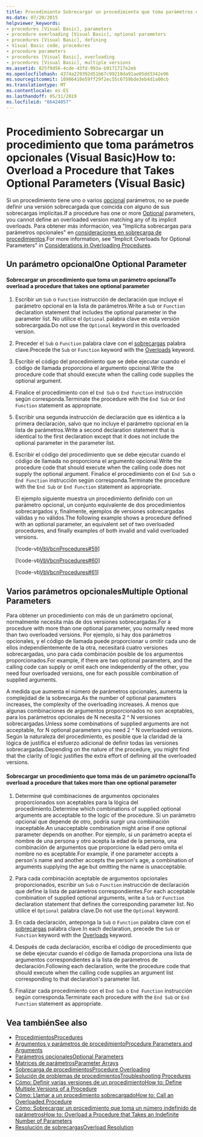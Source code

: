 ```yaml
---
title: Procedimiento Sobrecargar un procedimiento que toma parámetros opcionales (Visual Basic)
ms.date: 07/20/2015
helpviewer_keywords:
- procedures [Visual Basic], parameters
- procedure overloading [Visual Basic], optional parameters
- procedures [Visual Basic], defining
- Visual Basic code, procedures
- procedure parameters
- procedures [Visual Basic], overloading
- procedures [Visual Basic], multiple versions
ms.assetid: 825f9d56-4cde-43fd-993a-b9171717e2eb
ms.openlocfilehash: 4374a229392d51b67c99210da91ae05dd3342e96
ms.sourcegitcommit: 10986410e59ff29f2ec55c6759bde3eb4d1a00cb
ms.translationtype: MT
ms.contentlocale: es-ES
ms.lasthandoff: 05/31/2019
ms.locfileid: "66424057"
---
```

# <a name="how-to-overload-a-procedure-that-takes-optional-parameters-visual-basic"></a><span data-ttu-id="19b4c-102">Procedimiento Sobrecargar un procedimiento que toma parámetros opcionales (Visual Basic)</span><span class="sxs-lookup"><span data-stu-id="19b4c-102">How to: Overload a Procedure that Takes Optional Parameters (Visual Basic)</span></span>
<span data-ttu-id="19b4c-103">Si un procedimiento tiene uno o varios [opcional](../../../../visual-basic/language-reference/modifiers/optional.md) parámetros, no se puede definir una versión sobrecargada que coincida con alguno de sus sobrecargas implícitas.</span><span class="sxs-lookup"><span data-stu-id="19b4c-103">If a procedure has one or more [Optional](../../../../visual-basic/language-reference/modifiers/optional.md) parameters, you cannot define an overloaded version matching any of its implicit overloads.</span></span> <span data-ttu-id="19b4c-104">Para obtener más información, vea "Implícita sobrecargas para parámetros opcionales" en [consideraciones en sobrecarga de procedimientos](./considerations-in-overloading-procedures.md).</span><span class="sxs-lookup"><span data-stu-id="19b4c-104">For more information, see "Implicit Overloads for Optional Parameters" in [Considerations in Overloading Procedures](./considerations-in-overloading-procedures.md).</span></span>  
  
## <a name="one-optional-parameter"></a><span data-ttu-id="19b4c-105">Un parámetro opcional</span><span class="sxs-lookup"><span data-stu-id="19b4c-105">One Optional Parameter</span></span>  
  
#### <a name="to-overload-a-procedure-that-takes-one-optional-parameter"></a><span data-ttu-id="19b4c-106">Sobrecargar un procedimiento que toma un parámetro opcional</span><span class="sxs-lookup"><span data-stu-id="19b4c-106">To overload a procedure that takes one optional parameter</span></span>  
  
1. <span data-ttu-id="19b4c-107">Escribir un `Sub` o `Function` instrucción de declaración que incluye el parámetro opcional en la lista de parámetros.</span><span class="sxs-lookup"><span data-stu-id="19b4c-107">Write a `Sub` or `Function` declaration statement that includes the optional parameter in the parameter list.</span></span> <span data-ttu-id="19b4c-108">No utilice el `Optional` palabra clave en esta versión sobrecargada.</span><span class="sxs-lookup"><span data-stu-id="19b4c-108">Do not use the `Optional` keyword in this overloaded version.</span></span>  
  
2. <span data-ttu-id="19b4c-109">Preceder el `Sub` o `Function` palabra clave con el [sobrecargas](../../../../visual-basic/language-reference/modifiers/overloads.md) palabra clave.</span><span class="sxs-lookup"><span data-stu-id="19b4c-109">Precede the `Sub` or `Function` keyword with the [Overloads](../../../../visual-basic/language-reference/modifiers/overloads.md) keyword.</span></span>  
  
3. <span data-ttu-id="19b4c-110">Escribir el código del procedimiento que se debe ejecutar cuando el código de llamada proporciona el argumento opcional.</span><span class="sxs-lookup"><span data-stu-id="19b4c-110">Write the procedure code that should execute when the calling code supplies the optional argument.</span></span>  
  
4. <span data-ttu-id="19b4c-111">Finalice el procedimiento con el `End Sub` o `End Function` instrucción según corresponda.</span><span class="sxs-lookup"><span data-stu-id="19b4c-111">Terminate the procedure with the `End Sub` or `End Function` statement as appropriate.</span></span>  
  
5. <span data-ttu-id="19b4c-112">Escribir una segunda instrucción de declaración que es idéntica a la primera declaración, salvo que no incluye el parámetro opcional en la lista de parámetros.</span><span class="sxs-lookup"><span data-stu-id="19b4c-112">Write a second declaration statement that is identical to the first declaration except that it does not include the optional parameter in the parameter list.</span></span>  
  
6. <span data-ttu-id="19b4c-113">Escribir el código del procedimiento que se debe ejecutar cuando el código de llamada no proporciona el argumento opcional.</span><span class="sxs-lookup"><span data-stu-id="19b4c-113">Write the procedure code that should execute when the calling code does not supply the optional argument.</span></span> <span data-ttu-id="19b4c-114">Finalice el procedimiento con el `End Sub` o `End Function` instrucción según corresponda.</span><span class="sxs-lookup"><span data-stu-id="19b4c-114">Terminate the procedure with the `End Sub` or `End Function` statement as appropriate.</span></span>  
  
     <span data-ttu-id="19b4c-115">El ejemplo siguiente muestra un procedimiento definido con un parámetro opcional, un conjunto equivalente de dos procedimientos sobrecargados y, finalmente, ejemplos de versiones sobrecargadas válidas y no válidos.</span><span class="sxs-lookup"><span data-stu-id="19b4c-115">The following example shows a procedure defined with an optional parameter,  an equivalent set of two overloaded procedures, and finally examples of both invalid and valid overloaded versions.</span></span>  
  
     [!code-vb[VbVbcnProcedures#59](~/samples/snippets/visualbasic/VS_Snippets_VBCSharp/VbVbcnProcedures/VB/Class1.vb#59)]  
  
     [!code-vb[VbVbcnProcedures#60](~/samples/snippets/visualbasic/VS_Snippets_VBCSharp/VbVbcnProcedures/VB/Class1.vb#60)]  
  
     [!code-vb[VbVbcnProcedures#61](~/samples/snippets/visualbasic/VS_Snippets_VBCSharp/VbVbcnProcedures/VB/Class1.vb#61)]  
  
## <a name="multiple-optional-parameters"></a><span data-ttu-id="19b4c-116">Varios parámetros opcionales</span><span class="sxs-lookup"><span data-stu-id="19b4c-116">Multiple Optional Parameters</span></span>  
 <span data-ttu-id="19b4c-117">Para obtener un procedimiento con más de un parámetro opcional, normalmente necesita más de dos versiones sobrecargadas.</span><span class="sxs-lookup"><span data-stu-id="19b4c-117">For a procedure with more than one optional parameter, you normally need more than two overloaded versions.</span></span> <span data-ttu-id="19b4c-118">Por ejemplo, si hay dos parámetros opcionales, y el código de llamada puede proporcionar u omitir cada uno de ellos independientemente de la otra, necesitará cuatro versiones sobrecargadas, uno para cada combinación posible de los argumentos proporcionados.</span><span class="sxs-lookup"><span data-stu-id="19b4c-118">For example, if there are two optional parameters, and the calling code can supply or omit each one independently of the other, you need four overloaded versions, one for each possible combination of supplied arguments.</span></span>  
  
 <span data-ttu-id="19b4c-119">A medida que aumenta el número de parámetros opcionales, aumenta la complejidad de la sobrecarga.</span><span class="sxs-lookup"><span data-stu-id="19b4c-119">As the number of optional parameters increases, the complexity of the overloading increases.</span></span> <span data-ttu-id="19b4c-120">A menos que algunas combinaciones de argumentos proporcionados no son aceptables, para los parámetros opcionales de N necesita 2 ^ N versiones sobrecargadas.</span><span class="sxs-lookup"><span data-stu-id="19b4c-120">Unless some combinations of supplied arguments are not acceptable, for N optional parameters you need 2 ^ N overloaded versions.</span></span> <span data-ttu-id="19b4c-121">Según la naturaleza del procedimiento, es posible que la claridad de la lógica de justifica el esfuerzo adicional de definir todas las versiones sobrecargadas.</span><span class="sxs-lookup"><span data-stu-id="19b4c-121">Depending on the nature of the procedure, you might find that the clarity of logic justifies the extra effort of defining all the overloaded versions.</span></span>  
  
#### <a name="to-overload-a-procedure-that-takes-more-than-one-optional-parameter"></a><span data-ttu-id="19b4c-122">Sobrecargar un procedimiento que toma más de un parámetro opcional</span><span class="sxs-lookup"><span data-stu-id="19b4c-122">To overload a procedure that takes more than one optional parameter</span></span>  
  
1. <span data-ttu-id="19b4c-123">Determine qué combinaciones de argumentos opcionales proporcionados son aceptables para la lógica del procedimiento.</span><span class="sxs-lookup"><span data-stu-id="19b4c-123">Determine which combinations of supplied optional arguments are acceptable to the logic of the procedure.</span></span> <span data-ttu-id="19b4c-124">Si un parámetro opcional que depende de otro, podría surgir una combinación inaceptable.</span><span class="sxs-lookup"><span data-stu-id="19b4c-124">An unacceptable combination might arise if one optional parameter depends on another.</span></span> <span data-ttu-id="19b4c-125">Por ejemplo, si un parámetro acepta el nombre de una persona y otro acepta la edad de la persona, una combinación de argumentos que proporcione la edad pero omita el nombre no es aceptable.</span><span class="sxs-lookup"><span data-stu-id="19b4c-125">For example, if one parameter accepts a person's name and another accepts the person's age, a combination of arguments supplying the age but omitting the name is unacceptable.</span></span>  
  
2. <span data-ttu-id="19b4c-126">Para cada combinación aceptable de argumentos opcionales proporcionados, escribir un `Sub` o `Function` instrucción de declaración que define la lista de parámetros correspondientes.</span><span class="sxs-lookup"><span data-stu-id="19b4c-126">For each acceptable combination of supplied optional arguments, write a `Sub` or `Function` declaration statement that defines the corresponding parameter list.</span></span> <span data-ttu-id="19b4c-127">No utilice el `Optional` palabra clave.</span><span class="sxs-lookup"><span data-stu-id="19b4c-127">Do not use the `Optional` keyword.</span></span>  
  
3. <span data-ttu-id="19b4c-128">En cada declaración, anteponga la `Sub` o `Function` palabra clave con el [sobrecargas](../../../../visual-basic/language-reference/modifiers/overloads.md) palabra clave.</span><span class="sxs-lookup"><span data-stu-id="19b4c-128">In each declaration, precede the `Sub` or `Function` keyword with the [Overloads](../../../../visual-basic/language-reference/modifiers/overloads.md) keyword.</span></span>  
  
4. <span data-ttu-id="19b4c-129">Después de cada declaración, escriba el código de procedimiento que se debe ejecutar cuando el código de llamada proporciona una lista de argumentos correspondientes a la lista de parámetros de declaración.</span><span class="sxs-lookup"><span data-stu-id="19b4c-129">Following each declaration, write the procedure code that should execute when the calling code supplies an argument list corresponding to that declaration's parameter list.</span></span>  
  
5. <span data-ttu-id="19b4c-130">Finalizar cada procedimiento con el `End Sub` o `End Function` instrucción según corresponda.</span><span class="sxs-lookup"><span data-stu-id="19b4c-130">Terminate each procedure with the `End Sub` or `End Function` statement as appropriate.</span></span>  
  
## <a name="see-also"></a><span data-ttu-id="19b4c-131">Vea también</span><span class="sxs-lookup"><span data-stu-id="19b4c-131">See also</span></span>

- [<span data-ttu-id="19b4c-132">Procedimientos</span><span class="sxs-lookup"><span data-stu-id="19b4c-132">Procedures</span></span>](./index.md)
- [<span data-ttu-id="19b4c-133">Argumentos y parámetros de procedimiento</span><span class="sxs-lookup"><span data-stu-id="19b4c-133">Procedure Parameters and Arguments</span></span>](./procedure-parameters-and-arguments.md)
- [<span data-ttu-id="19b4c-134">Parámetros opcionales</span><span class="sxs-lookup"><span data-stu-id="19b4c-134">Optional Parameters</span></span>](./optional-parameters.md)
- [<span data-ttu-id="19b4c-135">Matrices de parámetros</span><span class="sxs-lookup"><span data-stu-id="19b4c-135">Parameter Arrays</span></span>](./parameter-arrays.md)
- [<span data-ttu-id="19b4c-136">Sobrecarga de procedimientos</span><span class="sxs-lookup"><span data-stu-id="19b4c-136">Procedure Overloading</span></span>](./procedure-overloading.md)
- [<span data-ttu-id="19b4c-137">Solución de problemas de procedimientos</span><span class="sxs-lookup"><span data-stu-id="19b4c-137">Troubleshooting Procedures</span></span>](./troubleshooting-procedures.md)
- [<span data-ttu-id="19b4c-138">Cómo: Definir varias versiones de un procedimiento</span><span class="sxs-lookup"><span data-stu-id="19b4c-138">How to: Define Multiple Versions of a Procedure</span></span>](./how-to-define-multiple-versions-of-a-procedure.md)
- [<span data-ttu-id="19b4c-139">Cómo: Llamar a un procedimiento sobrecargado</span><span class="sxs-lookup"><span data-stu-id="19b4c-139">How to: Call an Overloaded Procedure</span></span>](./how-to-call-an-overloaded-procedure.md)
- [<span data-ttu-id="19b4c-140">Cómo: Sobrecargar un procedimiento que toma un número indefinido de parámetros</span><span class="sxs-lookup"><span data-stu-id="19b4c-140">How to: Overload a Procedure that Takes an Indefinite Number of Parameters</span></span>](./how-to-overload-a-procedure-that-takes-an-indefinite-number-of-parameters.md)
- [<span data-ttu-id="19b4c-141">Resolución de sobrecargas</span><span class="sxs-lookup"><span data-stu-id="19b4c-141">Overload Resolution</span></span>](./overload-resolution.md)

